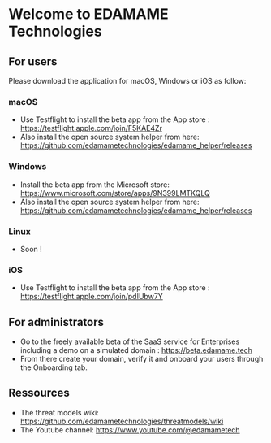 # Welcome to EDAMAME Technologies
## For users
Please download the application for macOS, Windows or iOS as follow:
### macOS
- Use Testflight to install the beta app from the App store : https://testflight.apple.com/join/F5KAE4Zr
- Also install the open source system helper from here: https://github.com/edamametechnologies/edamame_helper/releases
### Windows
- Install the beta app from the Microsoft store: https://www.microsoft.com/store/apps/9N399LMTKQLQ
- Also install the open source system helper from here: https://github.com/edamametechnologies/edamame_helper/releases
### Linux
- Soon !
### iOS
- Use Testflight to install the beta app from the App store : https://testflight.apple.com/join/pdIUbw7Y
## For administrators
- Go to the freely available beta of the SaaS service for Enterprises including a demo on a simulated domain : https://beta.edamame.tech
- From there create your domain, verify it and onboard your users through the Onboarding tab.
## Ressources
- The threat models wiki: https://github.com/edamametechnologies/threatmodels/wiki
- The Youtube channel: https://www.youtube.com/@edamametech
